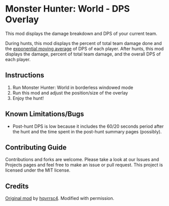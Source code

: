 # Monster Hunter: World - DPS Overlay

This mod displays the damage breakdown and DPS of your current team. 

During hunts, this mod displays the percent of total team damage done and the [exponential moving average](https://en.wikipedia.org/wiki/Moving_average#Exponential_moving_average) of DPS of each player. After hunts, this mod displays the damage, percent of total team damage, and the overall DPS of each player.


## Instructions

1. Run Monster Hunter: World in borderless windowed mode
2. Run this mod and adjust the position/size of the overlay
3. Enjoy the hunt!

## Known Limitations/Bugs

- Post-hunt DPS is low because it includes the 60/20 seconds period after the hunt and the time spent in the post-hunt summary pages (possibly).

## Contributing Guide

Contributions and forks are welcome. Please take a look at our Issues and Projects pages and feel free to make an issue or pull request. This project is licensed under the MIT license.

## Credits

[Original mod](https://www.nexusmods.com/monsterhunterworld/mods/88) by [hqvrrsc4](https://www.nexusmods.com/monsterhunterworld/users/7950104). Modified with permission.
